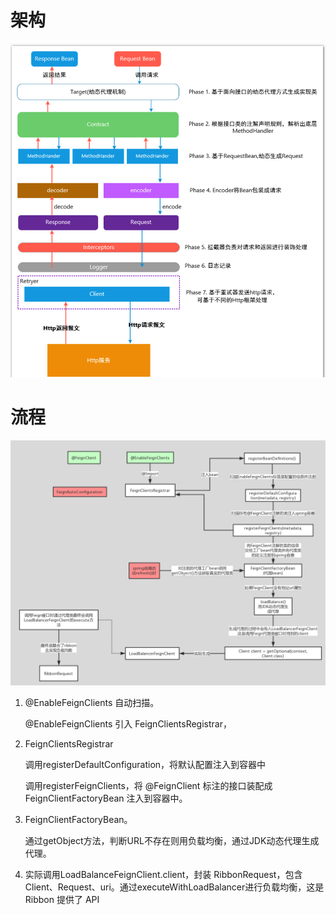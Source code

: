 # 架构

![feign1](feign1.png)

# 流程

![feign2](feign2.png)

1. @EnableFeignClients 自动扫描。

   @EnableFeignClients 引入 FeignClientsRegistrar，

2. FeignClientsRegistrar

   调用registerDefaultConfiguration，将默认配置注入到容器中

   调用registerFeignClients，将 @FeignClient 标注的接口装配成 FeignClientFactoryBean 注入到容器中。

3. FeignClientFactoryBean。

   通过getObject方法，判断URL不存在则用负载均衡，通过JDK动态代理生成代理。

4. 实际调用LoadBalanceFeignClient.client，封装 RibbonRequest，包含 Client、Request、uri。通过executeWithLoadBalancer进行负载均衡，这是 Ribbon 提供了 API

   

   

   

   